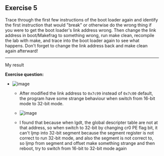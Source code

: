 **Exercise 5**
---

Trace through the first few instructions of the boot loader again and identify the first instruction that would "break" or otherwise do the wrong thing if you were to get the boot loader's link address wrong. Then change the link address in boot/Makefrag to something wrong, run make clean, recompile the lab with make, and trace into the boot loader again to see what happens. Don't forget to change the link address back and make clean again afterward!

---

My result

**Exercise question:**
- ![image](https://github.com/vilesport/General-Xv6/assets/89498002/cb7e40fb-acaa-463c-a132-5abfb1815de2)
  
  - After modified the link address to `0x7c99` instead of `0x7c00` default, the program have some strange behaviour when switch from 16-bit mode to 32-bit mode. 
  - ![image](https://github.com/vilesport/General-Xv6/assets/89498002/ce170ff6-c985-4702-8d6f-11884ac056cd)

  - I found that because when lgdt, the global descripter table are not at that address, so when switch to 32-bit by changing cr0 PE flag bit, it can't ljmp into 32-bit segment because the segment register is not correct to run 32-bit mode, and also the segment is not correct to, so ljmp from segment and offset make something strange and then reboot, try to switch from 16-bit to 32-bit mode again


